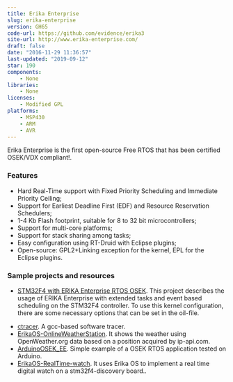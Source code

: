 ```yaml
---
title: Erika Enterprise
slug: erika-enterprise
version: GH65
code-url: https://github.com/evidence/erika3
site-url: http://www.erika-enterprise.com/
draft: false
date: "2016-11-29 11:36:57"
last-updated: "2019-09-12"
star: 190
components:
    - None
libraries:
    - None
licenses:
    - Modified GPL
platforms:
    - MSP430
    - ARM
    - AVR
---
```

Erika Enterprise is the first open-source Free RTOS that has been certified OSEK/VDX compliant!.

<!--more-->

### Features

- Hard Real-Time support with Fixed Priority Scheduling and Immediate Priority Ceiling;
- Support for Earliest Deadline First (EDF) and Resource Reservation Schedulers;
- 1-4 Kb Flash footprint, suitable for 8 to 32 bit microcontrollers;
- Support for multi-core platforms;
- Support for stack sharing among tasks;
- Easy configuration using RT-Druid with Eclipse plugins;
- Open-source: GPL2+Linking exception for the kernel, EPL for the Eclipse plugins.

### Sample projects and resources

- [STM32F4 with ERIKA Enterprise RTOS OSEK](http://scholtyssek.org/blog/2014/11/21/stm32f4-with-erika-enterprise-rtos-osek/). This project describes the usage of ERIKA Enterprise with extended tasks and event based scheduling on the STM32F4 controller. To use this kernel configuration, there are some necessary options that can be set in the oil-file.
<!--github-projects-->
- [ctracer](https://github.com/claudioscordino/ctracer). A gcc-based software tracer.
- [ErikaOS-OnlineWeatherStation](https://github.com/ckevar/ErikaOS-OnlineWeatherStation). It shows the weather using OpenWeather.org data based on a position acquired by ip-api.com.
- [ArduinoOSEK_EE](https://github.com/Luca-Dalmasso/ArduinoOSEK_EE). Simple example of a OSEK RTOS application tested on Arduino.
- [ErikaOS-RealTime-watch](https://github.com/ckevar/ErikaOS-RealTime-watch). It uses  Erika OS to implement a real time digital watch on a stm32f4-discovery board..